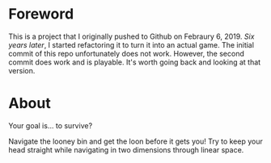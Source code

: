 # Foreword
This is a project that I originally pushed to Github on Febraury 6, 2019. *Six years later*, I started refactoring it to turn it into an actual game. The initial commit of this repo unfortunately does not work. However, the second commit does work and is playable. It's worth going back and looking at that version.

# About
Your goal is... to survive?

Navigate the looney bin and get the loon before it gets you! Try to keep your head straight while navigating in two dimensions through linear space.